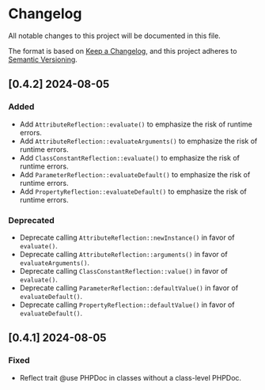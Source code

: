 # Changelog

All notable changes to this project will be documented in this file.

The format is based on [Keep a Changelog](https://keepachangelog.com/en/1.1.0/),
and this project adheres to [Semantic Versioning](https://semver.org/spec/v2.0.0.html).

## [0.4.2] 2024-08-05

### Added

- Add `AttributeReflection::evaluate()` to emphasize the risk of runtime errors.
- Add `AttributeReflection::evaluateArguments()` to emphasize the risk of runtime errors.
- Add `ClassConstantReflection::evaluate()` to emphasize the risk of runtime errors.
- Add `ParameterReflection::evaluateDefault()` to emphasize the risk of runtime errors.
- Add `PropertyReflection::evaluateDefault()` to emphasize the risk of runtime errors.

### Deprecated

- Deprecate calling `AttributeReflection::newInstance()` in favor of `evaluate()`.
- Deprecate calling `AttributeReflection::arguments()` in favor of `evaluateArguments()`.
- Deprecate calling `ClassConstantReflection::value()` in favor of `evaluate()`.
- Deprecate calling `ParameterReflection::defaultValue()` in favor of `evaluateDefault()`.
- Deprecate calling `PropertyReflection::defaultValue()` in favor of `evaluateDefault()`.

## [0.4.1] 2024-08-05

### Fixed

- Reflect trait @use PHPDoc in classes without a class-level PHPDoc.
